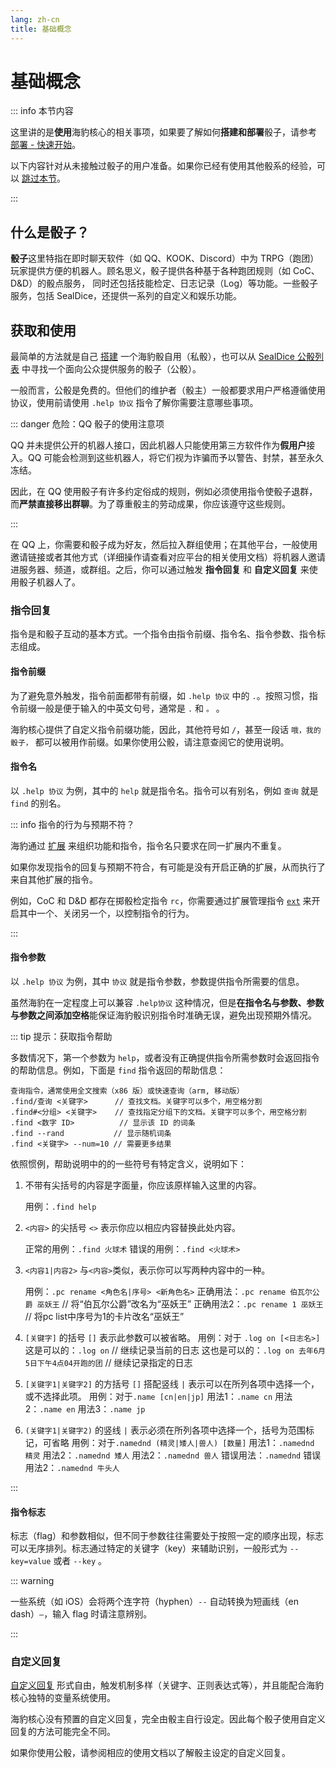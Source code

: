 ```yaml
---
lang: zh-cn
title: 基础概念
---
```


# 基础概念

::: info 本节内容

这里讲的是**使用**海豹核心的相关事项，如果要了解如何**搭建和部署**骰子，请参考 [部署 - 快速开始](../deploy/quick-start.md)。

以下内容针对从未接触过骰子的用户准备。如果你已经有使用其他骰系的经验，可以 [跳过本节](./quick-start.md)。

:::

## 什么是骰子？

**骰子**这里特指在即时聊天软件（如 QQ、KOOK、Discord）中为 TRPG（跑团）玩家提供方便的机器人。顾名思义，骰子提供各种基于各种跑团规则（如 CoC、D&D）的骰点服务，
同时还包括技能检定、日志记录（Log）等功能。一些骰子服务，包括 SealDice，还提供一系列的自定义和娱乐功能。

## 获取和使用

最简单的方法就是自己 [搭建](../deploy/quick-start.md) 一个海豹骰自用（私骰），也可以从 [SealDice 公骰列表](https://docs.qq.com/sheet/DQ0pQQlBPcVFmTkhO) 中寻找一个面向公众提供服务的骰子（公骰）。

一般而言，公骰是免费的。但他们的维护者（骰主）一般都要求用户严格遵循使用协议，使用前请使用 `.help 协议` 指令了解你需要注意哪些事项。

::: danger 危险：QQ 骰子的使用注意项

QQ 并未提供公开的机器人接口，因此机器人只能使用第三方软件作为**假用户**接入。QQ 可能会检测到这些机器人，将它们视为诈骗而予以警告、封禁，甚至永久冻结。

因此，在 QQ 使用骰子有许多约定俗成的规则，例如必须使用指令使骰子退群，而**严禁直接移出群聊**。为了尊重骰主的劳动成果，你应该遵守这些规则。

:::

在 QQ 上，你需要和骰子成为好友，然后拉入群组使用；在其他平台，一般使用邀请链接或者其他方式（详细操作请查看对应平台的相关使用文档）将机器人邀请进服务器、频道，或群组。之后，你可以通过触发 **指令回复** 和 **自定义回复** 来使用骰子机器人了。

### 指令回复

指令是和骰子互动的基本方式。一个指令由指令前缀、指令名、指令参数、指令标志组成。

#### 指令前缀

为了避免意外触发，指令前面都带有前缀，如 `.help 协议` 中的 `.`。按照习惯，指令前缀一般是便于输入的中英文句号，通常是 `.` 和 `。` 。

海豹核心提供了自定义指令前缀功能，因此，其他符号如 `/`，甚至一段话 `哦，我的骰子，` 都可以被用作前缀。如果你使用公骰，请注意查阅它的使用说明。

#### 指令名

以 `.help 协议` 为例，其中的 `help` 就是指令名。指令可以有别名，例如 `查询` 就是 `find` 的别名。

::: info 指令的行为与预期不符？

海豹通过 [扩展](../advanced/introduce.md) 来组织功能和指令，指令名只要求在同一扩展内不重复。

如果你发现指令的回复与预期不符合，有可能是没有开启正确的扩展，从而执行了来自其他扩展的指令。

例如，CoC 和 D&D 都存在掷骰检定指令 `rc`，你需要通过扩展管理指令 [`ext`](./core.md) 来开启其中一个、关闭另一个，以控制指令的行为。

:::

#### 指令参数

以 `.help 协议` 为例，其中 `协议` 就是指令参数，参数提供指令所需要的信息。

虽然海豹在一定程度上可以兼容 `.help协议` 这种情况，但是**在指令名与参数、参数与参数之间添加空格**能保证海豹骰识别指令时准确无误，避免出现预期外情况。

::: tip 提示：获取指令帮助

多数情况下，第一个参数为 `help`，或者没有正确提供指令所需参数时会返回指令的帮助信息。例如，下面是 `find` 指令返回的帮助信息：

```text
查询指令，通常使用全文搜索（x86 版）或快速查询（arm, 移动版）
.find/查询 <关键字>      // 查找文档。关键字可以多个，用空格分割
.find#<分组> <关键字>    // 查找指定分组下的文档。关键字可以多个，用空格分割
.find <数字 ID>          // 显示该 ID 的词条
.find --rand           // 显示随机词条
.find <关键字> --num=10 // 需要更多结果
```

依照惯例，帮助说明中的的一些符号有特定含义，说明如下：

1. 不带有尖括号的内容是字面量，你应该原样输入这里的内容。

    用例：`.find help`

2. `<内容>` 的尖括号 `<>` 表示你应以相应内容替换此处内容。

    正常的用例：`.find 火球术`
    错误的用例：`.find <火球术>`

3. `<内容1|内容2>` 与`<内容>`类似，表示你可以写两种内容中的一种。

    用例：`.pc rename <角色名|序号> <新角色名>`
    正确用法：`.pc rename 伯瓦尔公爵 巫妖王` // 将“伯瓦尔公爵”改名为“巫妖王”
    正确用法2：`.pc rename 1 巫妖王` // 将pc list中序号为1的卡片改名“巫妖王”

4. `[关键字]` 的括号 `[]` 表示此参数可以被省略。
    用例：对于 `.log on [<日志名>]`
    这是可以的：`.log on` // 继续记录当前的日志
    这也是可以的：`.log on 去年6月5日下午4点04开跑的团` // 继续记录指定的日志

5. `[关键字1|关键字2]` 的方括号 `[]` 搭配竖线 `|` 表示可以在所列各项中选择一个，或不选择此项。
    用例：对于`.name [cn|en|jp]`
    用法1：`.name cn`
    用法2：`.name en`
    用法3：`.name jp`

6. `(关键字1|关键字2)` 的竖线 `|` 表示必须在所列各项中选择一个，括号为范围标记，可省略
    用例：对于`.namednd (精灵|矮人|兽人) [数量]`
    用法1：`.namednd 精灵`
    用法2：`.namednd 矮人`
    用法2：`.namednd 兽人`
    错误用法：`.namednd`
    错误用法2：`.namednd 牛头人`

:::

#### 指令标志

标志（flag）和参数相似，但不同于参数往往需要处于按照一定的顺序出现，标志可以无序排列。标志通过特定的关键字（key）来辅助识别，一般形式为 `--key=value` 或者 `--key` 。

::: warning

一些系统（如 iOS）会将两个连字符（hyphen）`--` 自动转换为短画线（en dash）`–`，输入 flag 时请注意辨别。

:::

### 自定义回复

[自定义回复](deck_and_reply.md) 形式自由，触发机制多样（关键字、正则表达式等），并且能配合海豹核心独特的变量系统使用。

海豹核心没有预置的自定义回复，完全由骰主自行设定。因此每个骰子使用自定义回复的方法可能完全不同。

如果你使用公骰，请参阅相应的使用文档以了解骰主设定的自定义回复。
